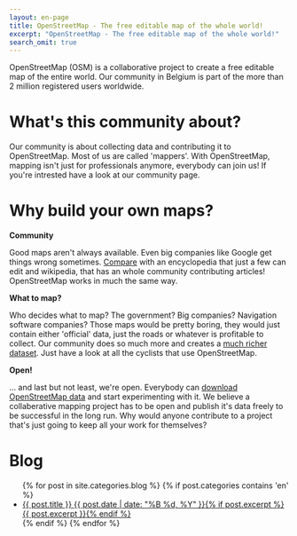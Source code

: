 ```yaml
---
layout: en-page
title: OpenStreetMap - The free editable map of the whole world!
excerpt: "OpenStreetMap - The free editable map of the whole world!"
search_omit: true
---
```

OpenStreetMap (OSM) is a collaborative project to create a free editable map of the entire world. Our community in Belgium is part of the more than 2 million registered users worldwide.

# What's this community about?

Our community is about collecting data and contributing it to OpenStreetMap. Most of us are called 'mappers'. With OpenStreetMap, mapping isn't just for professionals anymore, everybody can join us! If you're intrested have a look at our community page.

# Why build your own maps?

**Community**

Good maps aren't always available. Even big companies like Google get things wrong sometimes. [Compare](http://tools.geofabrik.de/mc/#15/51.0894/4.3809&num=2&mt0=mapnik&mt1=google-map) with an encyclopedia that just a few can edit and wikipedia, that has an whole community contributing articles! OpenStreetMap works in much the same way.

**What to map?**

Who decides what to map? The government? Big companies? Navigation software companies? Those maps would be pretty boring, they would just contain either 'official' data, just the roads or whatever is profitable to collect. Our community does so much more and creates a [much richer dataset](http://tools.geofabrik.de/mc/#15/50.8636/4.6825&num=2&mt0=mapnik&mt1=google-map). Just have a look at all the cyclists that use OpenStreetMap.

**Open!**

... and last but not least, we're open. Everybody can [download OpenStreetMap data](http://download.geofabrik.de) and start experimenting with it. We believe a collaberative mapping project has to be open and publish it's data freely to be successful in the long run. Why would anyone contribute to a project that's just going to keep all your work for themselves?

# Blog

<ul class="post-list">
{% for post in site.categories.blog %} 
	{% if post.categories contains 'en' %}
		<li><article><a href="{{ site.url }}{{ post.url }}">{{ post.title }} <span class="entry-date"><time datetime="{{ post.date | date_to_xmlschema }}">{{ post.date | date: "%B %d, %Y" }}</time></span>{% if post.excerpt %} <span class="excerpt">{{ post.excerpt }}</span>{% endif %}</a></article></li>
	{% endif %}
{% endfor %}
</ul>
